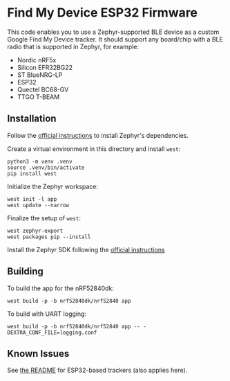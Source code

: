 # Find My Device ESP32 Firmware

This code enables you to use a Zephyr-supported BLE device as a custom Google Find My Device tracker.
It should support any board/chip with a BLE radio that is supported in Zephyr, for example:

 - Nordic nRF5x
 - Silicon EFR32BG22
 - ST BlueNRG-LP
 - ESP32
 - Quectel BC68-GV
 - TTGO T-BEAM


## Installation

Follow the [official instructions](https://docs.zephyrproject.org/latest/develop/getting_started/index.html#install-dependencies) to install Zephyr's dependencies.

Create a virtual environment in this directory and install `west`:

```
python3 -m venv .venv
source .venv/bin/activate
pip install west
```

Initialize the Zephyr workspace:

```
west init -l app
west update --narrow
```

Finalize the setup of `west`:

```
west zephyr-export
west packages pip --install
```

Install the Zephyr SDK following the [official instructions](https://docs.zephyrproject.org/latest/develop/getting_started/index.html#install-the-zephyr-sdk)

## Building

To build the app for the nRF52840dk:

```
west build -p -b nrf52840dk/nrf52840 app
```

To build with UART logging:

```
west build -p -b nrf52840dk/nrf52840 app -- -DEXTRA_CONF_FILE=logging.conf
```

## Known Issues

See [the README](../ESP32Firmware/README.md) for ESP32-based trackers (also applies here).
